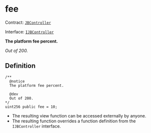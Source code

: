 # fee

Contract: [`JBController`](../)​‌

Interface: [`IJBController`](../../../../interfaces/ijbcontroller.md)

**The platform fee percent.**

_Out of 200._

## Definition

```solidity
/** 
  @notice 
  The platform fee percent.

  @dev 
  Out of 200.
*/
uint256 public fee = 10;
```

* The resulting view function can be accessed externally by anyone.
* The resulting function overrides a function definition from the `IJBController` interface.

